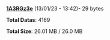 [**1A3RGz3e**](/data/1A3RGz3e.txt) (13/01/23 - 13:42)- 29 bytes

**Total Datas**: 4169

**Total Size**: 26.01 MB / 26.0 MB